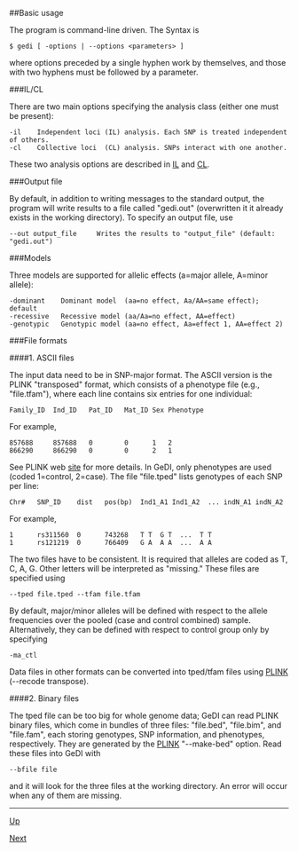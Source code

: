 ##Basic usage

The program is command-line driven. The Syntax is
   
    $ gedi [ -options | --options <parameters> ]

where options preceded by a single hyphen work by themselves, and those with two hyphens must be followed by a parameter.

###IL/CL

There are two main options specifying the analysis class (either one must be present):

    -il    Independent loci (IL) analysis. Each SNP is treated independent of others.
    -cl    Collective loci  (CL) analysis. SNPs interact with one another.

These two analysis options are described in [IL](il.md) and [CL](cl.md).

###Output file

By default, in addition to writing messages to the standard output, the program will write results to a file called "gedi.out" (overwritten it it already exists in the working directory).
To specify an output file, use

    --out output_file     Writes the results to "output_file" (default: "gedi.out")

###Models

Three models are supported for allelic effects (a=major allele, A=minor allele):

    -dominant    Dominant model  (aa=no effect, Aa/AA=same effect); default
    -recessive   Recessive model (aa/Aa=no effect, AA=effect)
    -genotypic   Genotypic model (aa=no effect, Aa=effect 1, AA=effect 2)

###File formats

####1. ASCII files

  The input data need to be in SNP-major format. The ASCII version is the PLINK "transposed" format, which consists of a phenotype file (e.g., "file.tfam"), where each line contains six entries for one individual:

    Family_ID  Ind_ID   Pat_ID   Mat_ID Sex Phenotype

  For example,

    857688     857688   0        0      1   2
    866290     866290   0        0      2   1

  See PLINK web [site](http://pngu.mgh.harvard.edu/~purcell/plink/) for more details. In GeDI, only phenotypes are used (coded 1=control, 2=case). The file "file.tped" lists genotypes of each SNP per line:

    Chr#   SNP_ID    dist   pos(bp)  Ind1_A1 Ind1_A2  ... indN_A1 indN_A2

  For example,

    1      rs311560  0      743268   T T  G T  ...  T T
    1      rs121219  0      766409   G A  A A  ...  A A

  The two files have to be consistent. It is required that alleles are coded as T, C, A, G. Other letters will be interpreted as "missing." These files are specified using

    --tped file.tped --tfam file.tfam

  By default, major/minor alleles will be defined with respect to the allele frequencies over the pooled (case and control combined) sample. Alternatively, they can be defined with respect to control group only by specifying

    -ma_ctl

  Data files in other formats can be converted into tped/tfam files using [PLINK](https://www.cog-genomics.org/plink2) (--recode transpose).

####2. Binary files

The tped file can be too big for whole genome data; GeDI can read PLINK binary files, which come in bundles of three files: "file.bed", "file.bim", and "file.fam", each storing genotypes, SNP information, and phenotypes, respectively. They are generated by the [PLINK](https://www.cog-genomics.org/plink2) "--make-bed" option. Read these files into GeDI with

    --bfile file

and it will look for the three files at the working directory. An error will occur when any of them are missing.

***
[Up](README.md)

[Next](il.md)
